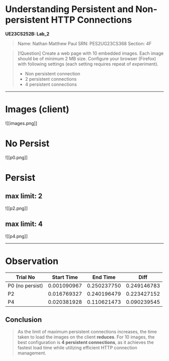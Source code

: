 # Understanding Persistent and Non-persistent HTTP Connections

**UE23CS252B: Lab_2**

> Name: Nathan Matthew Paul
> SRN: PES2UG23CS368
> Section: 4F

> [!Question]
> Create a web page with 10 embedded images. Each image should be of minimum 2 MB size. Configure your browser (Firefox) with following settings (each setting requires repeat of experiment).
> - Non persistent connection
> - 2 persistent connections
> - 4 persistent connections

---

# Images (client)

![[images.png]]

 <div style="page-break-after: always;"></div>

# No Persist

![[p0.png]]

# Persist

## max limit: 2

![[p2.png]]

## max limit: 4

![[p4.png]]

---

# Observation

| Trial No        | Start Time  | End Time    | Diff        |
| --------------- | ----------- | ----------- | ----------- |
| P0 (no persist) | 0.001090967 | 0.250237750 | 0.249146783 |
| P2              | 0.016769327 | 0.240196479 | 0.223427152 |
| P4              | 0.020381928 | 0.110621473 | 0.090239545 |

## Conclusion

> As the limit of maximum persistent connections increases, the time taken to load the images on the client **reduces**. For 10 images, the best configuration is **4 persistent connections**, as it achieves the fastest load time while utilizing efficient HTTP connection management.
